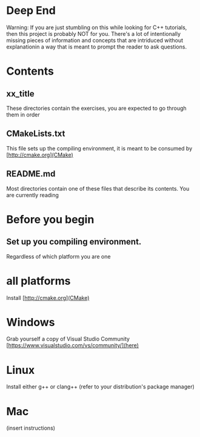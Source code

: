 # Deep End

Warning: If you are just stumbling on this while looking for C++ tutorials, then this project is probably NOT for you. There's a lot
of intentionally missing pieces of information and concepts that are intriduced without explanationin a way that is meant to 
prompt the reader to ask questions.


# Contents

## xx_title

These directories contain the exercises, you are expected to go through them in order

## CMakeLists.txt

This file sets up the compiling environment, it is meant to be consumed by [http://cmake.org](CMake)

## README.md

Most directories contain one of these files that describe its contents. You are currently reading 

# Before you begin

## Set up you compiling environment.

Regardless of which platform you are one

# all platforms

Install [http://cmake.org](CMake)

# Windows

Grab yourself a copy of Visual Studio Community [https://www.visualstudio.com/vs/community/](here)

# Linux

Install either g++ or clang++ (refer to your distribution's package manager)

# Mac

(insert instructions)